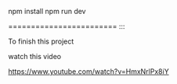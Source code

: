 npm install
npm run dev

======================== :::


To finish this project

watch this video

https://www.youtube.com/watch?v=HmxNrlPx8iY